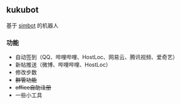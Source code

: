 ## kukubot
基于 [simbot](https://github.com/ForteScarlet/simpler-robot) 的机器人

### 功能
* 自动签到（QQ、哔哩哔哩、HostLoc、网易云、腾讯视频、爱奇艺）
* 新帖推送（微博、哔哩哔哩、HostLoc）
* 修改步数
* ~~群管功能~~
* ~~office自助注册~~
* 一些小工具